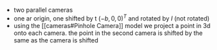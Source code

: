 - two parallel cameras
- one ar origin, one shifted by t $(-b, 0, 0)^{T}$ and rotated by $I$ (not rotated)
- using the [[cameras#Pinhole Camera]] model we project a point in 3d onto each camera. the point in the second camera is shifted by the same as the camera is shifted